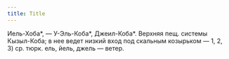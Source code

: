 ```yaml
---
title: Title
---
```


Иель-Хоба*, — У-Эль-Коба*, Джеил-Коба*. Верхняя пещ. системы Кызыл-Коба; в нее
ведет низкий вход под скальным козырьком — 1, 2, 3) ср. тюрк. ель, йель, джель —
ветер.

